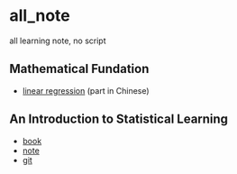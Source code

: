 # all_note
all learning note, no script
## Mathematical Fundation
- [linear regression](https://www.dropbox.com/s/hc6361o716xmbq4/LinearRegresion.pdf?dl=0) (part in Chinese)

## An Introduction to Statistical Learning
- [book](https://www.dropbox.com/s/c6zj1liwccwb6l4/ISLR%20First%20Printing.pdf?dl=0)
- [note](https://www.dropbox.com/s/ssn1idb3c41hth0/ISLRnote.pdf?dl=0)
- [git](https://github.com/xshii/ISLRInPython)
